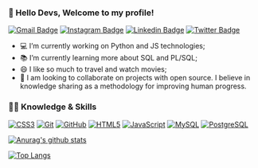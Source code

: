
<!--
**thribeiro8/thribeiro8** is a ✨ _special_ ✨ repository because its `README.md` (this file) appears on your GitHub profile.

### Hi there 👋

Here are some ideas to get you started:

- 🔭 I’m currently working on ...
- 🌱 I’m currently learning ...
- 👯 I’m looking to collaborate on ...
- 🤔 I’m looking for help with ...
- 💬 Ask me about ...
- 📫 How to reach me: ...
- 😄 Pronouns: ...
- ⚡ Fun fact: ...
-->

### 👋 Hello Devs, Welcome to my profile!

[![Gmail Badge](https://img.shields.io/badge/-Gmail-red?style=flat-square&logo=Gmail&logoColor=white&link=https://www.gmail.com/tdrs@cin.ufpe.br/)](https://www.gmail.com/tdrs@cin.ufpe.br/)
[![Instagram Badge](https://img.shields.io/badge/-Instagram-violet?style=flat-square&logo=Instagram&logoColor=white&link=https://www.instagram.com/thribeiro8/)](https://www.instagram.com/thribeiro8/)
[![Linkedin Badge](https://img.shields.io/badge/-LinkedIn-blue?style=flat-square&logo=Linkedin&logoColor=white&link=https://www.linkedin.com/in/thomas-ribeiro-986699173/)](https://www.linkedin.com/in/thomas-ribeiro-986699173/)
[![Twitter Badge](https://img.shields.io/badge/-Twitter-darkblue?style=flat-square&logo=Twitter&logoColor=white&link=https://www.twitter.com/thribeiro8/)](https://www.twitter.com/thribeiro8/)

- 💻 I’m currently working on Python and JS technologies;
- 📚 I’m currently learning more about SQL and PL/SQL;
- 😄 I like so much to travel and watch movies;
- 👯 I am looking to collaborate on projects with open source. I believe in knowledge sharing as a methodology for improving human progress.

### :man_technologist: Knowledge & Skills  

[![CSS3](https://img.shields.io/badge/-CSS3-1572B6?style=flat-square&logo=css3&link=https://github.com/thribeiro8/)](https://github.com/thribeiro8/)
[![Git](https://img.shields.io/badge/-Git-black?style=flat-square&logo=git&link=https://github.com/thribeiro8/)](https://github.com/thribeiro8/)
[![GitHub](https://img.shields.io/badge/-GitHub-181717?style=flat-square&logo=github&link=https://github.com/thribeiro8/)](https://github.com/thribeiro8/)
[![HTML5](https://img.shields.io/badge/-HTML5-E34F26?style=flat-square&logo=html5&logoColor=white&link=https://github.com/thribeiro8/)](https://github.com/thribeiro8/)
[![JavaScript](https://img.shields.io/badge/-JavaScript-black?style=flat-square&logo=javascript&link=https://github.com/thribeiro8/)](https://github.com/thribeiro8/)
[![MySQL](https://img.shields.io/badge/-MySQL-black?style=flat-square&logo=mysql&logoColor=white&link=https://github.com/thribeiro8/)](https://github.com/thribeiro8/)
[![PostgreSQL](https://img.shields.io/badge/-PostgreSQL-336791?style=flat-square&logo=postgresql&link=https://github.com/thribeiro8/)](https://github.com/thribeiro8/)

[![Anurag's github stats](https://github-readme-stats.vercel.app/api?username=thribeiro8)](https://github.com/thribeiro8/github-readme-stats)

[![Top Langs](https://github-readme-stats.vercel.app/api/top-langs/?username=thribeiro8)](https://github.com/thribeiro8/github-readme-stats)

